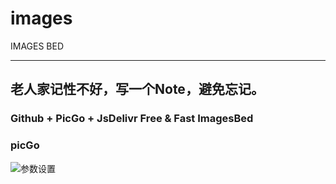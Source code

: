 # images
IMAGES BED

------------
老人家记性不好，写一个Note，避免忘记。
----------------------
### Github + PicGo + JsDelivr Free & Fast ImagesBed

### picGo

![参数设置](https://cdn.jsdelivr.net/gh/loveXMTX/images/blog/picgo_para.jpg)

